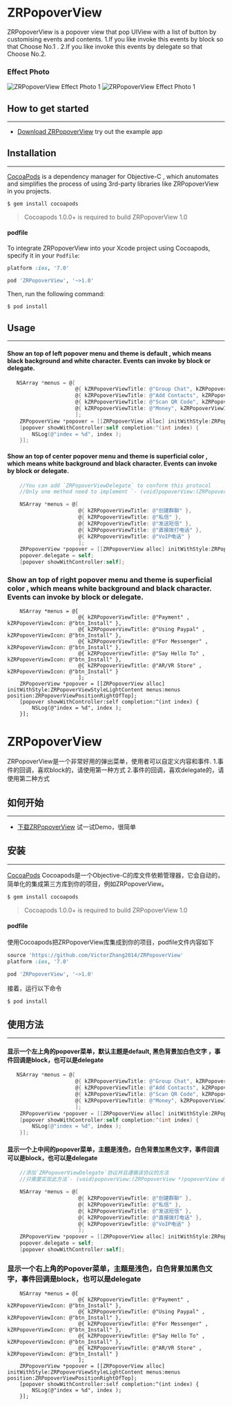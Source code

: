 
# ZRPopoverView
ZRPopoverView is a popover view that pop UIView with a list of button by customising events and contents.
1.If you like invoke this events by block so that Choose No.1 .
2.If you like invoke this events by delegate so that Choose No.2.

### Effect Photo
![ZRPopoverView Effect Photo 1](https://github.com/VictorZhang2014/ZRPopoverView/blob/master/pictures/ZRPopoverView_showcase_cn.gif "ZRPopoverView")
![ZRPopoverView Effect Photo 1](https://github.com/VictorZhang2014/ZRPopoverView/blob/master/pictures/ZRPopoverView_showcase_en.gif "ZRPopoverView")


## How to get started
-----------------------------------

- [Download ZRPopoverView](https://github.com/VictorZhang2014/ZRPopoverView) try out the example app


## Installation
-----------------------------------

[CocoaPods](http://cocoapods.org) is a dependency manager for Objective-C , which anutomates and simplifies the process of using 3rd-party libraries like ZRPopoverView in you projects.

```bash
$ gem install cocoapods
```

> Cocoapods 1.0.0+ is required to build ZRPopoverView 1.0

#### podfile

To integrate ZRPopoverView into your Xcode project using Cocoapods, specify it in your `Podfile`:

```ruby
platform :ios, '7.0'  

pod 'ZRPopoverView', '~>1.0'
```
Then, run the following command:

```bash
$ pod install
```


## Usage
----------------------------------

#### Show an top of left popover menu and theme is default , which means black background and white character.   Events can invoke by block or delegate.
```objective-c
   NSArray *menus = @[
                      @{ kZRPopoverViewTitle: @"Group Chat", kZRPopoverViewIcon: @"btn_Inter" },
                      @{ kZRPopoverViewTitle: @"Add Contacts", kZRPopoverViewIcon: @"btn_notice"  },
                      @{ kZRPopoverViewTitle: @"Scan QR Code", kZRPopoverViewIcon: @"btn_Inter"  },
                      @{ kZRPopoverViewTitle: @"Money", kZRPopoverViewIcon: @"btn_Tele"  }
                      ];
    ZRPopoverView *popover = [[ZRPopoverView alloc] initWithStyle:ZRPopoverViewStyleDefault menus:menus position:ZRPopoverViewPositionLeftOfTop];
    [popover showWithController:self completion:^(int index) {
        NSLog(@"index = %d", index );
    }];
```

#### Show an top of center popover menu and theme is superficial color , which means white background and black character.  Events can invoke by block or delegate.
```objective-c
    //You can add `ZRPopoverViewDelegate` to conform this protocol
    //Only one method need to implement `- (void)popoverView:(ZRPopoverView *)popoverView didClick:(int)index;`

    NSArray *menus = @[
                       @{ kZRPopoverViewTitle: @"创建群聊" },
                       @{ kZRPopoverViewTitle: @"私信" },
                       @{ kZRPopoverViewTitle: @"发送短信" },
                       @{ kZRPopoverViewTitle: @"直接拨打电话" },
                       @{ kZRPopoverViewTitle: @"VoIP电话" }
                       ];
    ZRPopoverView *popover = [[ZRPopoverView alloc] initWithStyle:ZRPopoverViewStyleLightContent menus:menus position:ZRPopoverViewPositionCenterOfTop];
    popover.delegate = self;
    [popover showWithController:self];
```

### Show an top of right popover menu and theme is superficial color , which means white background and black character. Events can invoke by block or delegate.
```
    NSArray *menus = @[
                       @{ kZRPopoverViewTitle: @"Payment" , kZRPopoverViewIcon: @"btn_Install" },
                       @{ kZRPopoverViewTitle: @"Using Paypal" , kZRPopoverViewIcon: @"btn_Install" },
                       @{ kZRPopoverViewTitle: @"For Messenger" , kZRPopoverViewIcon: @"btn_Install" },
                       @{ kZRPopoverViewTitle: @"Say Hello To" , kZRPopoverViewIcon: @"btn_Install" },
                       @{ kZRPopoverViewTitle: @"AR/VR Store" , kZRPopoverViewIcon: @"btn_Install" }
                       ];
    ZRPopoverView *popover = [[ZRPopoverView alloc] initWithStyle:ZRPopoverViewStyleLightContent menus:menus position:ZRPopoverViewPositionRightOfTop];
    [popover showWithController:self completion:^(int index) {
        NSLog(@"index = %d", index );
    }];
```



# ZRPopoverView
ZRPopoverView是一个非常好用的弹出菜单，使用者可以自定义内容和事件.
1.事件的回调，喜欢block的，请使用第一种方式
2.事件的回调，喜欢delegate的，请使用第二种方式

## 如何开始
-----------------------------------

- [下载ZRPopoverView](https://github.com/VictorZhang2014/ZRPopoverView) 试一试Demo，很简单


## 安装
-----------------------------------

[CocoaPods](http://cocoapods.org) Cocoapods是一个Objective-C的库文件依赖管理器，它会自动的，简单化的集成第三方库到你的项目，例如ZRPopoverView。

```bash
$ gem install cocoapods
```

> Cocoapods 1.0.0+ is required to build ZRPopoverView 1.0

#### podfile

使用Cocoapods把ZRPopoverView库集成到你的项目，podfile文件内容如下

```ruby
source 'https://github.com/VictorZhang2014/ZRPopoverView'
platform :ios, '7.0'  

pod 'ZRPopoverView', '~>1.0'
```
接着，运行以下命令

```bash
$ pod install
```

## 使用方法
----------------------------------

#### 显示一个左上角的popover菜单，默认主题是default, 黑色背景加白色文字 ，事件回调是block，也可以是delegate
```objective-c
   NSArray *menus = @[
                      @{ kZRPopoverViewTitle: @"Group Chat", kZRPopoverViewIcon: @"btn_Inter" },
                      @{ kZRPopoverViewTitle: @"Add Contacts", kZRPopoverViewIcon: @"btn_notice"  },
                      @{ kZRPopoverViewTitle: @"Scan QR Code", kZRPopoverViewIcon: @"btn_Inter"  },
                      @{ kZRPopoverViewTitle: @"Money", kZRPopoverViewIcon: @"btn_Tele"  }
                      ];
    ZRPopoverView *popover = [[ZRPopoverView alloc] initWithStyle:ZRPopoverViewStyleDefault menus:menus position:ZRPopoverViewPositionLeftOfTop];
    [popover showWithController:self completion:^(int index) {
        NSLog(@"index = %d", index );
    }];
```

#### 显示一个上中间的popover菜单，主题是浅色，白色背景加黑色文字，事件回调可以是block，也可以是delegate
```objective-c
    //添加`ZRPopoverViewDelegate`协议并且遵循该协议的方法
    //只需要实现此方法`- (void)popoverView:(ZRPopoverView *)popoverView didClick:(int)index;`

    NSArray *menus = @[
                       @{ kZRPopoverViewTitle: @"创建群聊" },
                       @{ kZRPopoverViewTitle: @"私信" },
                       @{ kZRPopoverViewTitle: @"发送短信" },
                       @{ kZRPopoverViewTitle: @"直接拨打电话" },
                       @{ kZRPopoverViewTitle: @"VoIP电话" }
                       ];
    ZRPopoverView *popover = [[ZRPopoverView alloc] initWithStyle:ZRPopoverViewStyleLightContent menus:menus position:ZRPopoverViewPositionCenterOfTop];
    popover.delegate = self;
    [popover showWithController:self];
```

### 显示一个右上角的Popover菜单，主题是浅色，白色背景加黑色文字，事件回调是block，也可以是delegate
```
    NSArray *menus = @[
                       @{ kZRPopoverViewTitle: @"Payment" , kZRPopoverViewIcon: @"btn_Install" },
                       @{ kZRPopoverViewTitle: @"Using Paypal" , kZRPopoverViewIcon: @"btn_Install" },
                       @{ kZRPopoverViewTitle: @"For Messenger" , kZRPopoverViewIcon: @"btn_Install" },
                       @{ kZRPopoverViewTitle: @"Say Hello To" , kZRPopoverViewIcon: @"btn_Install" },
                       @{ kZRPopoverViewTitle: @"AR/VR Store" , kZRPopoverViewIcon: @"btn_Install" }
                       ];
    ZRPopoverView *popover = [[ZRPopoverView alloc] initWithStyle:ZRPopoverViewStyleLightContent menus:menus position:ZRPopoverViewPositionRightOfTop];
    [popover showWithController:self completion:^(int index) {
        NSLog(@"index = %d", index );
    }];
```
